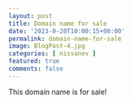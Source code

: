 ```yaml
---
layout: post
title: Domain name for sale
date: '2023-0-20T10:00:15+00:00'
permalink: domain-name-for-sale
image: BlogPost-4.jpg
categories: [ nissanev ]
featured: true
comments: false 
---
```

This domain name is for sale! 